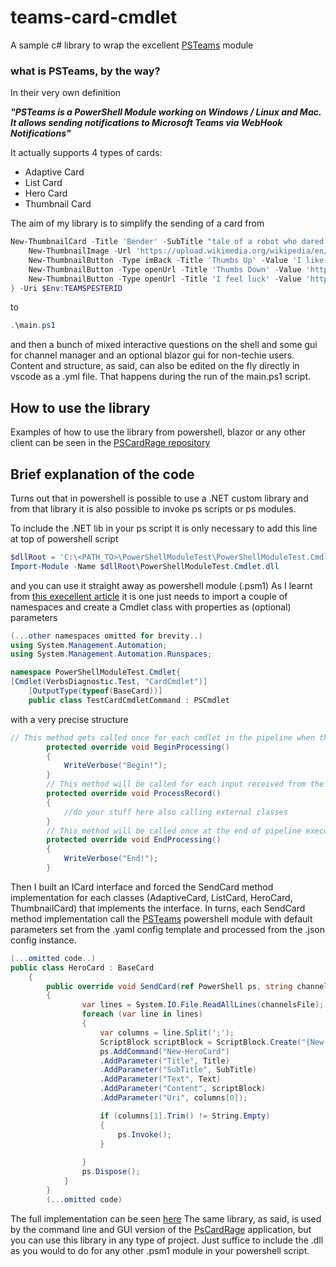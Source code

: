 # teams-card-cmdlet

A sample c# library to wrap the excellent [PSTeams](https://github.com/EvotecIT/PSTeams) module

### what is PSTeams, by the way?

In their very own definition

***"PSTeams is a PowerShell Module working on Windows / Linux and Mac. It allows sending notifications to Microsoft Teams via WebHook Notifications"***

It actually supports 4 types of cards:
- Adaptive Card
- List Card
- Hero Card
- Thumbnail Card

The aim of my library is to simplify the sending of a card from

```powershell
New-ThumbnailCard -Title 'Bender' -SubTitle "tale of a robot who dared to love" -Text "Bender Bending Rodríguez is a main character in the animated television series Futurama. He was created by series creators Matt Groening and David X. Cohen, and is voiced by John DiMaggio" {
    New-ThumbnailImage -Url 'https://upload.wikimedia.org/wikipedia/en/a/a6/Bender_Rodriguez.png' -AltText "Bender Rodríguez"
    New-ThumbnailButton -Type imBack -Title 'Thumbs Up' -Value 'I like it' -Image "http://moopz.com/assets_c/2012/06/emoji-thumbs-up-150-thumb-autox125-140616.jpg"
    New-ThumbnailButton -Type openUrl -Title 'Thumbs Down' -Value 'https://evotec.xyz'
    New-ThumbnailButton -Type openUrl -Title 'I feel luck' -Value 'https://www.bing.com/images/search?q=bender&qpvt=bender&qpvt=bender&qpvt=bender&FORM=IGRE'
} -Uri $Env:TEAMSPESTERID
```
to
```powershell
.\main.ps1
```
and then a bunch of mixed interactive questions on the shell and some gui for channel manager and an optional blazor gui for non-techie users.
Content and structure, as said, can also be edited on the fly directly in vscode as a .yml file. That happens during the run of the main.ps1 script.

## How to use the library
Examples of how to use the library from powershell, blazor or any other client can be seen in the [PSCardRage repository](https://github.com/mvit777/psroids)

## Brief explanation of the code
Turns out that in powershell is possible to use a .NET custom library and from that library it is also possible to invoke ps scripts or ps modules.

To include the .NET lib in your ps script it is only necessary to add this line at top of powershell script
```powershell
$dllRoot = 'C:\<PATH_TO>\PowerShellModuleTest\PowerShellModuleTest.Cmdlet\bin\Debug\netstandard2.0'
Import-Module -Name $dllRoot\PowerShellModuleTest.Cmdlet.dll
```
and you can use it straight away as powershell module (.psm1)
As I learnt from [this execellent article](https://www.terrybutler.co.uk/2021/08/12/creating-powershell-module-csharp/) it is one just needs to import 
a couple of namespaces and create a Cmdlet class with properties as (optional) parameters
```csharp
(...other namespaces omitted for brevity..)
using System.Management.Automation;
using System.Management.Automation.Runspaces;

namespace PowerShellModuleTest.Cmdlet{
[Cmdlet(VerbsDiagnostic.Test, "CardCmdlet")]
    [OutputType(typeof(BaseCard))]
    public class TestCardCmdletCommand : PSCmdlet

```
with a very precise structure
```csharp
// This method gets called once for each cmdlet in the pipeline when the pipeline starts executing
        protected override void BeginProcessing()
        {
            WriteVerbose("Begin!");
        }
        // This method will be called for each input received from the pipeline to this cmdlet; if no input is received, this method is not called
        protected override void ProcessRecord()
        {
            //do your stuff here also calling external classes
        }
        // This method will be called once at the end of pipeline execution; if no input is received, this method is not called
        protected override void EndProcessing()
        {
            WriteVerbose("End!");
        }
```
Then I built an ICard interface and forced the SendCard method implementation for each classes (AdaptiveCard, ListCard, HeroCard, ThumbnailCard) that implements the interface. In turns, each SendCard method implementation call the [PSTeams](https://github.com/EvotecIT/PSTeams) powershell module with default parameters set from the .yaml config template and processed from the .json config instance.
```csharp
(...omitted code..)
public class HeroCard : BaseCard
    {
        public override void SendCard(ref PowerShell ps, string channelsFile)
        {
                var lines = System.IO.File.ReadAllLines(channelsFile);
                foreach (var line in lines)
                {
                    var columns = line.Split(';');
                    ScriptBlock scriptBlock = ScriptBlock.Create("{New-HeroImage -Url 'https://upload.wikimedia.org/wikipedia/en/a/a6/Bender_Rodriguez.png' -AltText \"Bender Rodríguez\"}");
                    ps.AddCommand("New-HeroCard")
                    .AddParameter("Title", Title)
                    .AddParameter("SubTitle", SubTitle)
                    .AddParameter("Text", Text)
                    .AddParameter("Content", scriptBlock)
                    .AddParameter("Uri", columns[0]);

                    if (columns[1].Trim() != String.Empty)
                    {
                        ps.Invoke();
                    }
                    
                }
                ps.Dispose();
            }
        }
        (...omitted code)
```
The full implementation can be seen [here](https://github.com/mvit777/teams-card-cmdlet/blob/master/PowerShellModuleTest.Cmdlet/TestCardCmdletCommand.cs)
The same library, as said, is used by the command line and GUI version of the [PsCardRage](https://github.com/mvit777/psroids) application, but you can use this library in any type of project. Just suffice to include the .dll as you would to do for any other .psm1 module in your powershell script.
